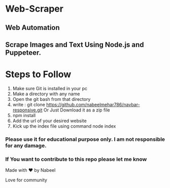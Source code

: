 # Web-Scraper

## Web Automation
## Scrape Images and Text Using Node.js and Puppeteer.

# Steps to Follow

1. Make sure Git is installed in your pc
2. Make a directory with any name
3. Open the git bash from that directory
4. write : git clone https://github.com/nabeelmehar786/navbar-responsive.git Or Just Download it as a zip file
5. npm install
6. Add the url of your desired website
7. Kick up the index file using command node index

### Please use it for educational purpose only. I am not responsible for any damage.
### If You want to contribute to this repo please let me know

Made with :heart: by Nabeel

Love for community

